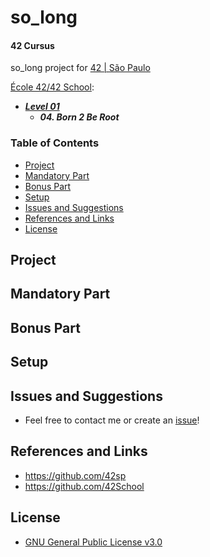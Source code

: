 # so_long   <!-- omit in toc -->

#### 42 Cursus  <!-- omit in toc -->

so_long project for [42 | São Paulo](https://github.com/42sp)

[École 42/42 School](https://github.com/42School):

- ***[Level 01](https://github.com/psudo-dev/42cursus_index)***
  - ***04. Born 2 Be Root***

### Table of Contents  <!-- omit in toc -->

- [Project](#project)
- [Mandatory Part](#mandatory-part)
- [Bonus Part](#bonus-part)
- [Setup](#setup)
- [Issues and Suggestions](#issues-and-suggestions)
- [References and Links](#references-and-links)
- [License](#license)

## Project



## Mandatory Part



## Bonus Part



## Setup



## Issues and Suggestions

-   Feel free to contact me or create an [issue](https://github.com/psudo-dev/42cursus_04_born2beroot/issues/new/choose)!

## References and Links

- <https://github.com/42sp>
- <https://github.com/42School>

## License

-   [GNU General Public License v3.0](https://github.com/psudo-dev/42cursus_03_born2beroot/blob/main/LICENSE.md)
